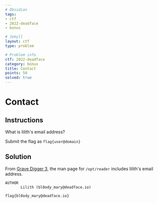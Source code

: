 ```yaml
---
# Obsidian
tags:
- ctf
- 2022-deadface
- bonus

# Jekyll
layout: ctf
type: problem

# Problem info
ctf: 2022-deadface
category: bonus
title: Contact
points: 50
solved: true
---
```


# Contact

## Instructions

What is lilith's email address?

Submit the flag as `flag{user@domain}`

## Solution

From [Grave Digger 3](Grave%20Digger%203), the man page for `/opt/reader` includes lilith's email address.

```
AUTHOR
       Lilith (bl0ody_mary@deadface.io)
```

```
flag{bl0ody_mary@deadface.io}
```
